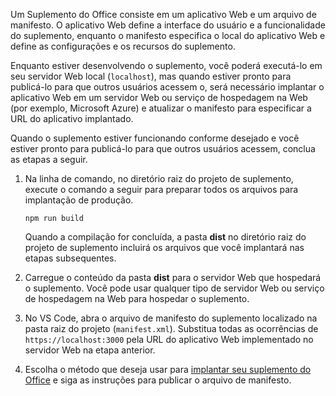 Um Suplemento do Office consiste em um aplicativo Web e um arquivo de manifesto. O aplicativo Web define a interface do usuário e a funcionalidade do suplemento, enquanto o manifesto especifica o local do aplicativo Web e define as configurações e os recursos do suplemento. 

Enquanto estiver desenvolvendo o suplemento, você poderá executá-lo em seu servidor Web local (`localhost`), mas quando estiver pronto para publicá-lo para que outros usuários acessem o, será necessário implantar o aplicativo Web em um servidor Web ou serviço de hospedagem na Web (por exemplo, Microsoft Azure) e atualizar o manifesto para especificar a URL do aplicativo implantado. 

Quando o suplemento estiver funcionando conforme desejado e você estiver pronto para publicá-lo para que outros usuários acessem, conclua as etapas a seguir.

1. Na linha de comando, no diretório raiz do projeto de suplemento, execute o comando a seguir para preparar todos os arquivos para implantação de produção.

    ```command&nbsp;line
    npm run build
    ```

    Quando a compilação for concluída, a pasta **dist** no diretório raiz do projeto de suplemento incluirá os arquivos que você implantará nas etapas subsequentes.

2. Carregue o conteúdo da pasta **dist** para o servidor Web que hospedará o suplemento. Você pode usar qualquer tipo de servidor Web ou serviço de hospedagem na Web para hospedar o suplemento.

3. No VS Code, abra o arquivo de manifesto do suplemento localizado na pasta raiz do projeto (`manifest.xml`). Substitua todas as ocorrências de `https://localhost:3000` pela URL do aplicativo Web implementado no servidor Web na etapa anterior.

4. Escolha o método que deseja usar para [implantar seu suplemento do Office](../publish/publish.md) e siga as instruções para publicar o arquivo de manifesto.
